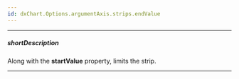 ```yaml
---
id: dxChart.Options.argumentAxis.strips.endValue
---
```

---
##### shortDescription
Along with the **startValue** property, limits the strip.

---
